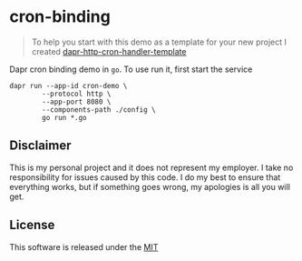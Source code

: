 # cron-binding

> To help you start with this demo as a template for your new project I created [dapr-http-cron-handler-template](https://github.com/mchmarny/dapr-http-cron-handler-template)

Dapr cron binding demo in `go`. To use run it, first start the service

```shell
dapr run --app-id cron-demo \
	    --protocol http \
	    --app-port 8080 \
	    --components-path ./config \
	    go run *.go
```

## Disclaimer

This is my personal project and it does not represent my employer. I take no responsibility for issues caused by this code. I do my best to ensure that everything works, but if something goes wrong, my apologies is all you will get.

## License

This software is released under the [MIT](../LICENSE)
